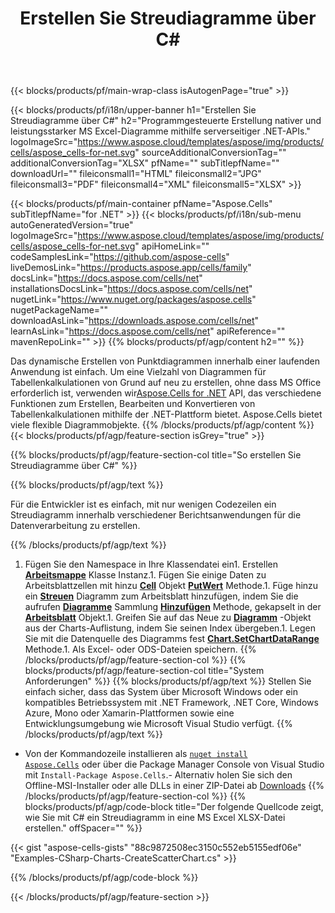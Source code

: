 ﻿---
title: Erstellen Sie Streudiagramme über C#
url: /de/net/create-scatter-chart/
description: C# Beispielcode zum Erstellen von Streudiagrammen in Excel mithilfe der .NET-Bibliothek. Verwenden Sie diesen Code zum Erstellen eines Streudiagramms für MS Excel in VB.NET, Asp.NET oder einer beliebigen .NET-basierten Anwendung.
---
{{< blocks/products/pf/main-wrap-class isAutogenPage="true" >}}

{{< blocks/products/pf/i18n/upper-banner h1="Erstellen Sie Streudiagramme über C#" h2="Programmgesteuerte Erstellung nativer und leistungsstarker MS Excel-Diagramme mithilfe serverseitiger .NET-APIs." logoImageSrc="https://www.aspose.cloud/templates/aspose/img/products/cells/aspose_cells-for-net.svg" sourceAdditionalConversionTag="" additionalConversionTag="XLSX" pfName="" subTitlepfName="" downloadUrl="" fileiconsmall1="HTML" fileiconsmall2="JPG" fileiconsmall3="PDF" fileiconsmall4="XML" fileiconsmall5="XLSX" >}}

{{< blocks/products/pf/main-container pfName="Aspose.Cells" subTitlepfName="for .NET" >}}
{{< blocks/products/pf/i18n/sub-menu autoGeneratedVersion="true" logoImageSrc="https://www.aspose.cloud/templates/aspose/img/products/cells/aspose_cells-for-net.svg" apiHomeLink="" codeSamplesLink="https://github.com/aspose-cells" liveDemosLink="https://products.aspose.app/cells/family" docsLink="https://docs.aspose.com/cells/net" installationsDocsLink="https://docs.aspose.com/cells/net" nugetLink="https://www.nuget.org/packages/aspose.cells" nugetPackageName="" downloadAsLink="https://downloads.aspose.com/cells/net" learnAsLink="https://docs.aspose.com/cells/net" apiReference="" mavenRepoLink="" >}}
{{% blocks/products/pf/agp/content h2="" %}}

Das dynamische Erstellen von Punktdiagrammen innerhalb einer laufenden Anwendung ist einfach. Um eine Vielzahl von Diagrammen für Tabellenkalkulationen von Grund auf neu zu erstellen, ohne dass MS Office erforderlich ist, verwenden wir[Aspose.Cells for .NET](https://products.aspose.com/cells/net)  API, das verschiedene Funktionen zum Erstellen, Bearbeiten und Konvertieren von Tabellenkalkulationen mithilfe der .NET-Plattform bietet. Aspose.Cells bietet viele flexible Diagrammobjekte.
{{% /blocks/products/pf/agp/content %}}
{{< blocks/products/pf/agp/feature-section isGrey="true" >}}

{{% blocks/products/pf/agp/feature-section-col title="So erstellen Sie Streudiagramme über C#" %}}

{{% blocks/products/pf/agp/text %}}

Für die Entwickler ist es einfach, mit nur wenigen Codezeilen ein Streudiagramm innerhalb verschiedener Berichtsanwendungen für die Datenverarbeitung zu erstellen.

{{% /blocks/products/pf/agp/text %}}

1. Fügen Sie den Namespace in Ihre Klassendatei ein1. Erstellen [**Arbeitsmappe**](https://reference.aspose.com/cells/net/aspose.cells/workbook) Klasse Instanz.1. Fügen Sie einige Daten zu Arbeitsblattzellen mit hinzu [**Cell**](https://reference.aspose.com/cells/net/aspose.cells/cell) Objekt [**PutWert**](https://reference.aspose.com/cells/net/aspose.cells/cell/methods/putvalue/index) Methode.1. Füge hinzu ein [**Streuen**](https://reference.aspose.com/cells/net/aspose.cells.charts/charttype) Diagramm zum Arbeitsblatt hinzufügen, indem Sie die aufrufen [**Diagramme**](https://reference.aspose.com/cells/net/aspose.cells.charts/chartcollection) Sammlung [**Hinzufügen**](https://reference.aspose.com/cells/net/aspose.cells.charts/chartcollection/methods/add) Methode, gekapselt in der [**Arbeitsblatt**](https://reference.aspose.com/cells/net/aspose.cells/worksheet) Objekt.1. Greifen Sie auf das Neue zu [**Diagramm**](https://reference.aspose.com/cells/net/aspose.cells.charts/chart) -Objekt aus der Charts-Auflistung, indem Sie seinen Index übergeben.1. Legen Sie mit die Datenquelle des Diagramms fest [**Chart.SetChartDataRange**](https://https://reference.aspose.com/cells/net/aspose.cells.charts/chart/methods/setchartdatarange) Methode.1. Als Excel- oder ODS-Dateien speichern.
{{% /blocks/products/pf/agp/feature-section-col %}}
{{% blocks/products/pf/agp/feature-section-col title="System Anforderungen" %}}
{{% blocks/products/pf/agp/text %}}
Stellen Sie einfach sicher, dass das System über Microsoft Windows oder ein kompatibles Betriebssystem mit .NET Framework, .NET Core, Windows Azure, Mono oder Xamarin-Plattformen sowie eine Entwicklungsumgebung wie Microsoft Visual Studio verfügt.
{{% /blocks/products/pf/agp/text %}}
- Von der Kommandozeile installieren als <code><a href="https://downloads.aspose.com/cells/net">nuget install Aspose.Cells</a></code> oder über die Package Manager Console von Visual Studio mit <code>Install-Package Aspose.Cells</code>.- Alternativ holen Sie sich den Offline-MSI-Installer oder alle DLLs in einer ZIP-Datei ab <a href="https://downloads.aspose.com/cells/net">Downloads</a>
{{% /blocks/products/pf/agp/feature-section-col %}}
{{% blocks/products/pf/agp/code-block title="Der folgende Quellcode zeigt, wie Sie mit C# ein Streudiagramm in eine MS Excel XLSX-Datei erstellen." offSpacer="" %}}

{{< gist "aspose-cells-gists" "88c9872508ec3150c552eb5155edf06e" "Examples-CSharp-Charts-CreateScatterChart.cs" >}}

{{% /blocks/products/pf/agp/code-block %}}

{{< /blocks/products/pf/agp/feature-section >}}

<!-- aboutfile Starts -->